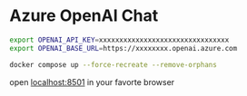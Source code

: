 # Azure OpenAI Chat

```bash
export OPENAI_API_KEY=xxxxxxxxxxxxxxxxxxxxxxxxxxxxxxxx
export OPENAI_BASE_URL=https://xxxxxxxx.openai.azure.com

docker compose up --force-recreate --remove-orphans
```

open [localhost:8501](http://localhost:8501) in your favorte browser
